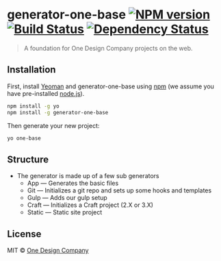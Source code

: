 # generator-one-base [![NPM version][npm-image]][npm-url] [![Build Status][travis-image]][travis-url] [![Dependency Status][daviddm-image]][daviddm-url]
> A foundation for One Design Company projects on the web.

## Installation

First, install [Yeoman](http://yeoman.io) and generator-one-base using [npm](https://www.npmjs.com/) (we assume you have pre-installed [node.js](https://nodejs.org/)).

```bash
npm install -g yo
npm install -g generator-one-base
```

Then generate your new project:

```bash
yo one-base
```

## Structure
 - The generator is made up of a few sub generators
    - App — Generates the basic files
    - Git — Initializes a git repo and sets up some hooks and templates
    - Gulp — Adds our gulp setup
    - Craft — Initializes a Craft project (2.X or 3.X)
    - Static — Static site project

## License

MIT © [One Design Company](https://onedesigncompany.com)


[npm-image]: https://badge.fury.io/js/generator-one-base.svg
[npm-url]: https://npmjs.org/package/generator-one-base
[travis-image]: https://travis-ci.org/onedesign/generator-one-base.svg?branch=master
[travis-url]: https://travis-ci.org/onedesign/generator-one-base
[daviddm-image]: https://david-dm.org/onedesign/generator-one-base.svg?theme=shields.io
[daviddm-url]: https://david-dm.org/onedesign/generator-one-base
